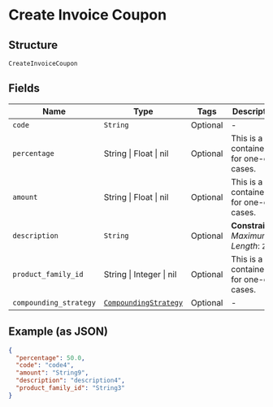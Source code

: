 
# Create Invoice Coupon

## Structure

`CreateInvoiceCoupon`

## Fields

| Name | Type | Tags | Description |
|  --- | --- | --- | --- |
| `code` | `String` | Optional | - |
| `percentage` | String \| Float \| nil | Optional | This is a container for one-of cases. |
| `amount` | String \| Float \| nil | Optional | This is a container for one-of cases. |
| `description` | `String` | Optional | **Constraints**: *Maximum Length*: `255` |
| `product_family_id` | String \| Integer \| nil | Optional | This is a container for one-of cases. |
| `compounding_strategy` | [`CompoundingStrategy`](../../doc/models/compounding-strategy.md) | Optional | - |

## Example (as JSON)

```json
{
  "percentage": 50.0,
  "code": "code4",
  "amount": "String9",
  "description": "description4",
  "product_family_id": "String3"
}
```

